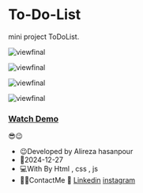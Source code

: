 # To-Do-List

mini project ToDoList.


![viewfinal](https://github.com/user-attachments/assets/9e320e92-bc35-4eae-a029-888a701ec158)


![viewfinal](https://github.com/user-attachments/assets/b3b424d4-c83c-49e7-acf6-dc57de4f9f08)


![viewfinal](https://github.com/user-attachments/assets/16ef3e25-0e51-451c-b384-6a4cba5e9b24)


![viewfinal](https://github.com/user-attachments/assets/144cfbff-c830-4352-9393-272b0d33b8a0)




### [Watch Demo](https://alirezafrontend.github.io/To-Do-List/ "Watch Demo")

 😎😉
- 😉Developed by Alireza hasanpour
- 📅2024-12-27
- 💻With By Html , css  , js
- 📲📞ContactMe 🔗 [Linkedin](https://www.linkedin.com/in/alireza-hasanpour-9ab4a732b?lipi=urn%3Ali%3Apage%3Ad_flagship3_profile_view_base_contact_details%3B74hz%2BdeVT62fhpXhtgK67Q%3D%3D "Linkedin") 
 [instagram](https//www.instagram.com/alireza_hasanpour_frontend")

